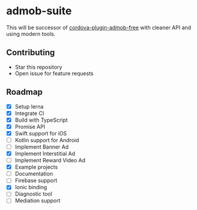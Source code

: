# admob-suite

This will be successor of [cordova-plugin-admob-free](https://github.com/ratson/cordova-plugin-admob-free)
with cleaner API and using modern tools.

## Contributing

- Star this repository
- Open issue for feature requests

## Roadmap

- [x] Setup lerna
- [x] Integrate CI
- [x] Build with TypeScript
- [x] Promise API
- [x] Swift support for iOS
- [ ] Kotlin support for Android
- [ ] Implement Banner Ad
- [x] Implement Interstitial Ad
- [ ] Implement Reward Video Ad
- [x] Example projects
- [ ] Documentation
- [ ] Firebase support
- [x] Ionic binding
- [ ] Diagnostic tool
- [ ] Mediation support
